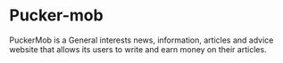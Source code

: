 Pucker-mob
==========

PuckerMob is a General interests news, information, articles and advice website that allows its users to write and earn money on their articles.
